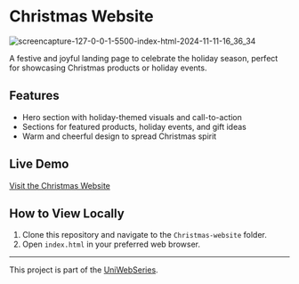 # Christmas Website

![screencapture-127-0-0-1-5500-index-html-2024-11-11-16_36_34](https://github.com/user-attachments/assets/a28628d5-1f93-491f-afc6-a5d83c73d7e2)


A festive and joyful landing page to celebrate the holiday season, perfect for showcasing Christmas products or holiday events.

## Features
- Hero section with holiday-themed visuals and call-to-action
- Sections for featured products, holiday events, and gift ideas
- Warm and cheerful design to spread Christmas spirit

## Live Demo
[Visit the Christmas Website](https://stirring-sundae-d2c9be.netlify.app/)

## How to View Locally
1. Clone this repository and navigate to the `Christmas-website` folder.
2. Open `index.html` in your preferred web browser.

---

This project is part of the [UniWebSeries](https://github.com/Tyron-Barnard/UniWebSeries).
